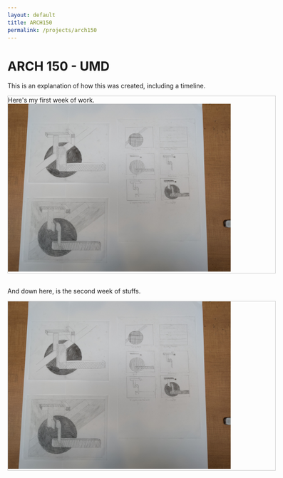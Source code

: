 ```yaml
---
layout: default
title: ARCH150
permalink: /projects/arch150
---
```

<style>
div.gallery {
  margin: 5px;
  border: 1px solid #ccc;
  /*float: left;*/
  width: 600px;
  margin-left: auto;
  margin-right: auto;
}

div.gallery:hover {
  border: 1px solid #777;
}

div.gallery img {
  width: 100%;
  height: auto;
}

div.desc {
  padding: 15px;
  text-align: center;
}
</style>

# ARCH 150 - UMD
This is an explanation of how this was created, including a timeline.


<div class="gallery">
Here's my first week of work.
<a target="_blank" href="/assets/images/arch150/arch150transformations.jpg">
<img src="/assets/images/arch150/arch150transformations.jpg" style="width:500px">
</a>
</div>

<br>And down here, is the second week of stuffs.

<div class="gallery">
<a target="_blank" href="/assets/images/arch150/arch150transformations.jpg">
<img src="/assets/images/arch150/arch150transformations.jpg" style="width:500px">
</a>
</div>





